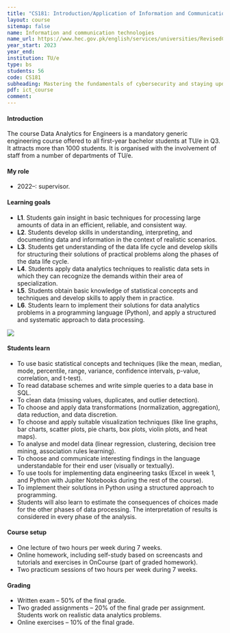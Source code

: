 ```yaml
---
title: "CS181: Introduction/Application of Information and Communication Technologies"
layout: course
sitemap: false
name: Information and communication technologies
name_url: https://www.hec.gov.pk/english/services/universities/RevisedCurricula/Documents/2011-2012/Education/ICTsEdu_Sept13.pdf
year_start: 2023
year_end: 
institution: TU/e
type: bs
students: 56
code: CS181
subheading: Mastering the fundamentals of cybersecurity and staying updated on technological advancements
pdf: ict_course
comment: 
---
```

#### Introduction
The course Data Analytics for Engineers is a mandatory generic engineering course offered to all first-year bachelor students at TU/e in Q3. It attracts more than 1000 students. It is organised with the involvement of staff from a number of departments of TU/e.

#### My role
- 2022–: supervisor.

#### Learning goals
- **L1**. Students gain insight in basic techniques for processing large amounts of data in an efficient, reliable, and consistent way.
- **L2**. Students develop skills in understanding, interpreting, and documenting data and information in the context of realistic scenarios. 
- **L3**. Students get understanding of the data life cycle and develop skills for structuring their solutions of practical problems along the phases of the data life cycle. 
- **L4**. Students apply data analytics techniques to realistic data sets in which they can recognize the demands within their area of specialization. 
- **L5**. Students obtain basic knowledge of statistical concepts and techniques and develop skills to apply them in practice. 
- **L6**. Students learn to implement their solutions for data analytics problems in a programming language (Python), and apply a structured and systematic approach to data processing.

<img src="{{ site.url }}{{ site.baseurl }}/courses/2IAB0-structure.jpg" class="img-responsive"/>

#### Students learn
- To use basic statistical concepts and techniques (like the mean, median, mode, percentile, range, variance, confidence intervals, p-value, correlation, and t-test).
- To read database schemes and write simple queries to a data base in SQL.
- To clean data (missing values, duplicates, and outlier detection).
- To choose and apply data transformations (normalization, aggregation), data reduction, and data discretion. 
- To choose and apply suitable visualization techniques (like line graphs, bar charts, scatter plots, pie charts, box plots, violin plots, and heat maps).
- To analyse and model data (linear regression, clustering, decision tree mining, association rules learning).
- To choose and communicate interesting findings in the language understandable for their end user (visually or textually). 
- To use tools for implementing data engineering tasks (Excel in week 1, and Python with Jupiter Notebooks during the rest of the course). 
- To implement their solutions in Python using a structured approach to programming. 
- Students will also learn to estimate the consequences of choices made for the other phases of data processing. The interpretation of results is considered in every phase of the analysis.

#### Course setup
- One lecture of two hours per week during 7 weeks. 
- Online homework, including self-study based on screencasts and tutorials and exercises in OnCourse (part of graded homework). 
- Two practicum sessions of two hours per week during 7 weeks. 

#### Grading
- Written exam – 50% of the final grade.
- Two graded assignments – 20% of the final grade per assignment. Students work on realistic data analytics problems.
- Online exercises – 10% of the final grade. 
